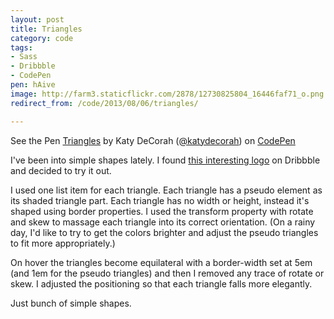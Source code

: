 ```yaml
---
layout: post
title: Triangles
category: code
tags:
- Sass
- Dribbble
- CodePen
pen: hAive
image: http://farm3.staticflickr.com/2878/12730825804_16446faf71_o.png
redirect_from: /code/2013/08/06/triangles/

---
```


<p data-height="300" data-theme-id="97" data-slug-hash="hAive" data-user="katydecorah" data-default-tab="result" class='codepen'>See the Pen <a href='http://codepen.io/katydecorah/pen/hAive'>Triangles</a> by Katy DeCorah (<a href='http://codepen.io/katydecorah'>@katydecorah</a>) on <a href='http://codepen.io'>CodePen</a></p>

I've been into simple shapes lately. I found [this interesting logo](http://dribbble.com/shots/1183733-Posh-wordpress-theme-logo-design) on Dribbble and decided to try it out.

I used one list item for each triangle. Each triangle has a pseudo element as its shaded triangle part. Each triangle has no width or height, instead it's shaped using border properties. I used the transform property with rotate and skew to massage each triangle into its correct orientation. (On a rainy day, I'd like to try to get the colors brighter and adjust the pseudo triangles to fit more appropriately.)

On hover the triangles become equilateral with a border-width set at 5em (and 1em for the pseudo triangles) and then I removed any trace of rotate or skew. I adjusted the positioning so that each triangle falls more elegantly.

Just bunch of simple shapes.